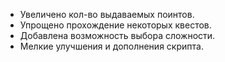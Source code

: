 - Увеличено кол-во выдаваемых поинтов.
- Упрощено прохождение некоторых квестов.
- Добавлена возможность выбора сложности.
- Мелкие улучшения и дополнения скрипта.
